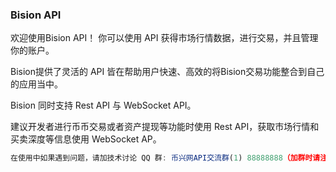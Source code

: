 ### Bision API

欢迎使用Bision API！ 你可以使用 API 获得市场行情数据，进行交易，并且管理你的账户。

Bision提供了灵活的 API 皆在帮助用户快速、高效的将Bision交易功能整合到自己的应用当中。

Bision 同时支持 Rest API 与 WebSocket API。

建议开发者进行币币交易或者资产提现等功能时使用 Rest API，获取市场行情和买卖深度等信息使用 WebSocket AP。

```js
在使用中如果遇到问题，请加技术讨论 QQ 群: 币兴网API交流群(1) 88888888（加群时请注明 UID 和编程语言），我们将尽力帮您答疑解惑。
```